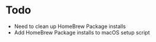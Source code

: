 # Todo
* Need to clean up HomeBrew Package installs
* Add HomeBrew Package installs to macOS setup script